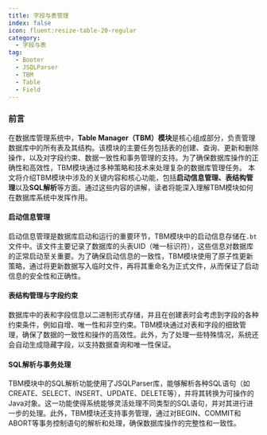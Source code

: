 ```yaml
---
title: 字段与表管理
index: false
icon: fluent:resize-table-20-regular
category:
  - 字段与表
tag:
  - Booter
  - JSQLParser
  - TBM
  - Table
  - Field
---
```

### 前言

在数据库管理系统中，**Table Manager（TBM）模块**是核心组成部分，负责管理数据库中的所有表及其结构。该模块的主要任务包括表的创建、查询、更新和删除操作，以及对字段约束、数据一致性和事务管理的支持。为了确保数据库操作的正确性和高效性，TBM模块通过多种策略和技术来处理复杂的数据库管理任务。
本文将介绍TBM模块中涉及的关键内容和核心功能，包括**启动信息管理、表结构管理**以及**SQL解析**等方面。通过这些内容的讲解，读者将能深入理解TBM模块如何在数据库系统中发挥作用。

#### 启动信息管理

启动信息管理是数据库启动和运行的重要环节，TBM模块中的启动信息存储在`.bt`文件中。该文件主要记录了数据库的头表UID（唯一标识符），这些信息对数据库的正常启动至关重要。为了确保启动信息的一致性，TBM模块使用了原子性更新策略，通过将更新数据写入临时文件，再将其重命名为正式文件，从而保证了启动信息的安全性和正确性。

#### 表结构管理与字段约束

数据库中的表和字段信息以二进制形式存储，并且在创建表时会考虑到字段的各种约束条件，例如自增、唯一性和非空约束。TBM模块通过对表和字段的细致管理，确保了数据的一致性和操作的高效性。此外，为了处理一些特殊情况，系统还会自动生成隐藏字段，以支持数据查询和唯一性保证。

#### SQL解析与事务处理

TBM模块中的SQL解析功能使用了JSQLParser库，能够解析各种SQL语句（如CREATE、SELECT、INSERT、UPDATE、DELETE等），并将其转换为可操作的Java对象。这一功能使得系统能够灵活处理不同类型的SQL语句，并对其进行进一步的处理。此外，TBM模块还支持事务管理，通过对BEGIN、COMMIT和ABORT等事务控制语句的解析和处理，确保数据库操作的完整性和一致性。
